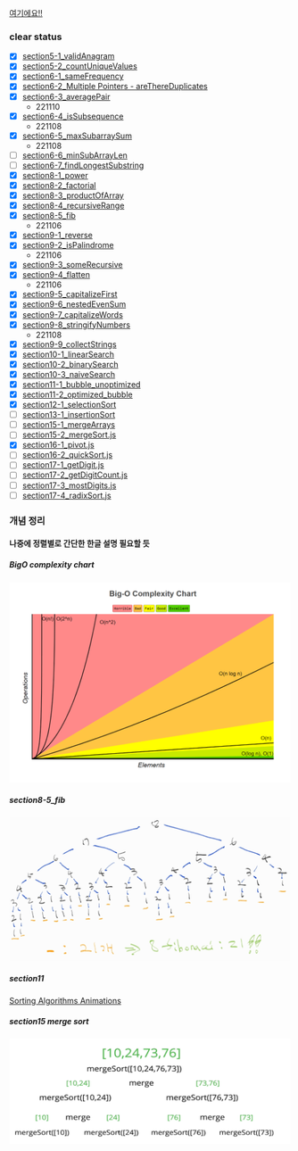[여기에요!!](https://github.com/KihyunLim/coding-test/blob/master/udemy/status.md)

### clear status

- [x] [section5-1_validAnagram](./section5-1_validAnagram.js)
- [x] [section5-2_countUniqueValues](./section5-2_countUniqueValues.js)
- [x] [section6-1_sameFrequency](./section6-1_sameFrequency.js)
- [x] [section6-2_Multiple Pointers - areThereDuplicates](./section6-2_Multiple%20Pointers%20-%20areThereDuplicates.js)
- [x] [section6-3_averagePair](./section6-3_averagePair.js)
  - 221110
- [x] [section6-4_isSubsequence](./section6-4_isSubsequence.js)
  - 221108
- [x] [section6-5_maxSubarraySum](./section6-5_maxSubarraySum.js)
  - 221108
- [ ] [section6-6_minSubArrayLen](./section6-6_minSubArrayLen.js)
- [ ] [section6-7_findLongestSubstring](./section6-7_findLongestSubstring.js)
- [x] [section8-1_power](./section8-1_power.js)
- [x] [section8-2_factorial](./section8-2_factorial.js)
- [x] [section8-3_productOfArray](./section8-3_productOfArray.js)
- [x] [section8-4_recursiveRange](./section8-4_recursiveRange.js)
- [x] [section8-5_fib](./section8-5_fib.js)
  - 221106
- [x] [section9-1_reverse](./section9-1_reverse.js)
- [x] [section9-2_isPalindrome](./section9-2_isPalindrome.js)
  - 221106
- [x] [section9-3_someRecursive](./section9-3_someRecursive.js)
- [x] [section9-4_flatten](./section9-4_flatten.js)
  - 221106
- [x] [section9-5_capitalizeFirst](./section9-5_capitalizeFirst.js)
- [x] [section9-6_nestedEvenSum](./section9-6_nestedEvenSum.js)
- [x] [section9-7_capitalizeWords](./section9-7_capitalizeWords.js)
- [x] [section9-8_stringifyNumbers](./section9-8_stringifyNumbers.js)
  - 221108
- [x] [section9-9_collectStrings](./section9-9_collectStrings.js)
- [x] [section10-1_linearSearch](./section10-1_linearSearch.js)
- [x] [section10-2_binarySearch](./section10-2_binarySearch.js)
- [x] [section10-3_naiveSearch](./section10-3_naiveSearch.js)
- [x] [section11-1_bubble_unoptimized](./section11-1_bubble_unoptimized.js)
- [x] [section11-2_optimized_bubble](./section11-2_optimized_bubble.js)
- [x] [section12-1_selectionSort](./section12-1_selectionSort.js)
- [ ] [section13-1_insertionSort](./section13-1_insertionSort.js)
- [ ] [section15-1_mergeArrays](./section15-1_mergeArrays.js)
- [ ] [section15-2_mergeSort.js](./section15-2_mergeSort.js)
- [x] [section16-1_pivot.js](./section16-1_pivot.js)
- [ ] [section16-2_quickSort.js](./section16-2_quickSort.js)
- [ ] [section17-1_getDigit.js](./section17-1_getDigit.js)
- [ ] [section17-2_getDigitCount.js](./section17-2_getDigitCount.js)
- [ ] [section17-3_mostDigits.js](./section17-3_mostDigits.js)
- [ ] [section17-4_radixSort.js](./section17-4_radixSort.js)

### 개념 정리
#### 나중에 정렬별로 간단한 한글 설명 필요할 듯
##### BigO complexity chart
![BigO 복잡도 차트](./etc/bigO%20complexity%20chart.png)
##### section8-5_fib
![피보나치 예시](./etc/fib.jpg)
##### section11
[Sorting Algorithms Animations](https://www.toptal.com/developers/sorting-algorithms)
##### section15 merge sort
![합병정렬 예시](./etc/mergesort.png)